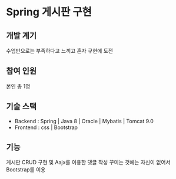 # Spring 게시판 구현

## 개발 계기

 수업만으로는 부족하다고 느끼고 혼자 구현에 도전
 
## 참여 인원

 본인 총 1명
 
## 기술 스택
 - Backend : Spring | Java 8 | Oracle | Mybatis | Tomcat 9.0
 - Frontend : css | Bootstrap   

## 기능

 게시판 CRUD 구현 및 Aajx를 이용한 댓글 작성
 꾸미는 것에는 자신이 없어서 Bootstrap를 이용
 
 
